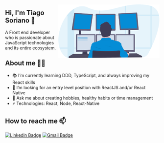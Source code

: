 <a href="https://www.linkedin.com/in/tiago-soriano/" target="_blank"><img align="right" src="https://github.com/tiago-web/tiago-web/blob/master/images/illustration2.svg" width="330"/></a>

## Hi, I'm Tiago Soriano 👋
A Front end developer who is passionate about JavaScript technologies and its entire ecosystem.

## About me 👨‍💻
- 📚 I’m currently learning DDD, TypeScript, and always improving my React skills
- 🧐 I’m looking for an entry level position with ReactJS and/or React Native
- 💬 Ask me about creating hobbies, healthy habits or time management
- ⚡ Technologies: React, Node, React-Native

## How to reach me 📫
[![Linkedin Badge](https://img.shields.io/badge/-tiagosoriano-blue?style=flat-square&logo=Linkedin&logoColor=white&link=https://www.linkedin.com/in/tiagosoriano/)](https://www.linkedin.com/in/tiagosoriano/)
[![Gmail Badge](https://img.shields.io/badge/-tiagosoriano2000@gmail.com-c14438?style=flat-square&logo=Gmail&logoColor=white&link=mailto:tiagosoriano2000@gmail.com)](mailto:tiagosoriano2000@gmail.com)
